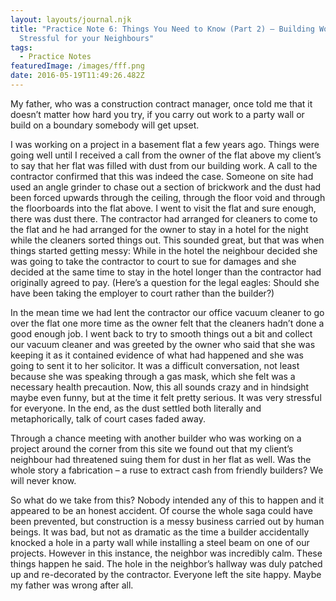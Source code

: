 ```yaml
---
layout: layouts/journal.njk
title: "Practice Note 6: Things You Need to Know (Part 2) – Building Work can be
  Stressful for your Neighbours"
tags:
  - Practice Notes
featuredImage: /images/fff.png
date: 2016-05-19T11:49:26.482Z
---
```

My father, who was a construction contract manager, once told me that it doesn’t matter how hard you try, if you carry out work to a party wall or build on a boundary somebody will get upset.

I was working on a project in a basement flat a few years ago. Things were going well until I received a call from the owner of the flat above my client’s to say that her flat was filled with dust from our building work. A call to the contractor confirmed that this was indeed the case. Someone on site had used an angle grinder to chase out a section of brickwork and the dust had been forced upwards through the ceiling, through the floor void and through the floorboards into the flat above. I went to visit the flat and sure enough, there was dust there. The contractor had arranged for cleaners to come to the flat and he had arranged for the owner to stay in a hotel for the night while the cleaners sorted things out. This sounded great, but that was when things started getting messy: While in the hotel the neighbour decided she was going to take the contractor to court to sue for damages and she decided at the same time to stay in the hotel longer than the contractor had originally agreed to pay. (Here’s a question for the legal eagles: Should she have been taking the employer to court rather than the builder?)

In the mean time we had lent the contractor our office vacuum cleaner to go over the flat one more time as the owner felt that the cleaners hadn’t done a good enough job. I went back to try to smooth things out a bit and collect our vacuum cleaner and was greeted by the owner who said that she was keeping it as it contained evidence of what had happened and she was going to sent it to her solicitor. It was a difficult conversation, not least because she was speaking through a gas mask, which she felt was a necessary health precaution. Now, this all sounds crazy and in hindsight maybe even funny, but at the time it felt pretty serious. It was very stressful for everyone. In the end, as the dust settled both literally and metaphorically, talk of court cases faded away.

Through a chance meeting with another builder who was working on a project around the corner from this site we found out that my client’s neighbour had threatened suing them for dust in her flat as well. Was the whole story a fabrication – a ruse to extract cash from friendly builders? We will never know.

So what do we take from this? Nobody intended any of this to happen and it appeared to be an honest accident. Of course the whole saga could have been prevented, but construction is a messy business carried out by human beings. It was bad, but not as dramatic as the time a builder accidentally knocked a hole in a party wall while installing a steel beam on one of our projects. However in this instance, the neighbor was incredibly calm. These things happen he said. The hole in the neighbor’s hallway was duly patched up and re-decorated by the contractor. Everyone left the site happy. Maybe my father was wrong after all.